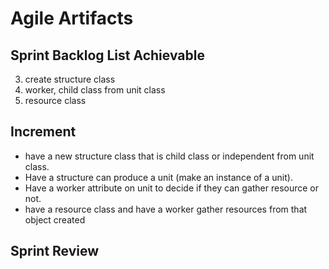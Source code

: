 # Agile Artifacts

## Sprint Backlog List Achievable

3. create structure class 
4. worker, child class from unit class 
5. resource class 

## Increment

- have a new structure class that is child class or independent from unit class. 
- Have a structure can produce a unit (make an instance of a unit). 
- Have a worker attribute on unit to decide if they can gather resource or not. 
- have a resource class and have a worker gather resources from that object created

## Sprint Review

